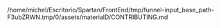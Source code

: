 /home/michel/Escritorio/Spartan/FrontEnd/tmp/funnel-input_base_path-F3ubZRWN.tmp/0/assets/materialD/CONTRIBUTING.md